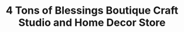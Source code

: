 ---
title: "4 Tons of Blessings Boutique Craft Studio and Home Decor Store"
url: /coweta/4-tons-of-blessings-boutique-craft-studio-and-home-decor-store/
shop: art
---